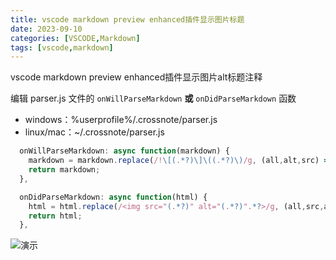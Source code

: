 ```yaml
---
title: vscode markdown preview enhanced插件显示图片标题
date: 2023-09-10
categories: [VSCODE,Markdown]
tags: [vscode,markdown]
---
```


vscode markdown preview enhanced插件显示图片alt标题注释

编辑 parser.js 文件的 `onWillParseMarkdown` **或** `onDidParseMarkdown` 函数
- windows：%userprofile%/.crossnote/parser.js
- linux/mac：~/.crossnote/parser.js

```js
  onWillParseMarkdown: async function(markdown) {
    markdown = markdown.replace(/!\[(.*?)\]\((.*?)\)/g, (all,alt,src) => `${all}<span style="margin-top:-5px;text-decoration: underline;text-underline-offset:2px;text-decoration-color:#d9d9d9;font-size:13px;text-align:center;display:block;">${alt}</span>`);
    return markdown;
  },

  onDidParseMarkdown: async function(html) {
    html = html.replace(/<img src="(.*?)" alt="(.*?)".*?>/g, (all,src,alt) => `${all}<span style="margin-top:-5px;text-decoration: underline;text-underline-offset:2px;text-decoration-color:#d9d9d9;font-size:13px;text-align:center;display:block;">${alt}</span>`);
    return html;
  },
```

![演示](https://storage.xqdd.cc/notes/images/_posts/2023-09/2023-09-10-markdown%E5%9B%BE%E7%89%87%E6%A0%87%E9%A2%98/1694356721449.png)  
